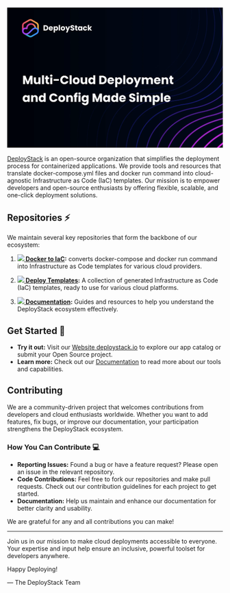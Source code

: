 <p align="center">
  <img src="/profile/deploystack-github-banner.webp" alt="DeployStack Mission">
</p>

[DeployStack](https://deploystack.io) is an open-source organization that simplifies the deployment process for containerized applications. We provide tools and resources that translate docker-compose.yml files and docker run command into cloud-agnostic Infrastructure as Code (IaC) templates. Our mission is to empower developers and open-source enthusiasts by offering flexible, scalable, and one-click deployment solutions.

## Repositories ⚡

We maintain several key repositories that form the backbone of our ecosystem:

1. **[<img src="https://github.githubassets.com/favicons/favicon.png" width="15"> Docker to IaC](https://github.com/deploystackio/docker-to-iac):** converts docker-compose and docker run command into Infrastructure as Code templates for various cloud providers.

2. **[<img src="https://github.githubassets.com/favicons/favicon.png" width="15"> Deploy Templates](https://github.com/deploystackio/deploy-templates):** A collection of generated Infrastructure as Code (IaC) templates, ready to use for various cloud platforms.

3. **[<img src="https://github.githubassets.com/favicons/favicon.png" width="15"> Documentation](https://github.com/deploystackio/documentation):** Guides and resources to help you understand the DeployStack ecosystem effectively.



## Get Started 🍿

- **Try it out:** Visit our [Website deploystack.io](https://deploystack.io) to explore our app catalog or submit your Open Source project.
- **Learn more:** Check out our [Documentation](https://deploystack.io/docs) to read more about our tools and capabilities.

## Contributing

We are a community-driven project that welcomes contributions from developers and cloud enthusiasts worldwide. Whether you want to add features, fix bugs, or improve our documentation, your participation strengthens the DeployStack ecosystem.

### How You Can Contribute 💻

- **Reporting Issues:** Found a bug or have a feature request? Please open an issue in the relevant repository.
- **Code Contributions:** Feel free to fork our repositories and make pull requests. Check out our contribution guidelines for each project to get started.
- **Documentation:** Help us maintain and enhance our documentation for better clarity and usability.

We are grateful for any and all contributions you can make!

---

Join us in our mission to make cloud deployments accessible to everyone. Your expertise and input help ensure an inclusive, powerful toolset for developers anywhere.

Happy Deploying!

— The DeployStack Team
